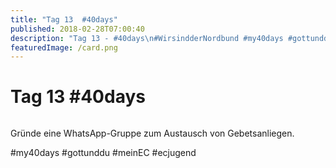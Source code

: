 ```yaml
---
title: "Tag 13  #40days"
published: 2018-02-28T07:00:40
description: "Tag 13 - #40days\n#WirsindderNordbund #my40days #gottunddu #meinEC #ecjugend"
featuredImage: /card.png
---
```


# Tag 13  #40days

<img loading="lazy" src="/old/40DAYS_02-28_IN-tag-13.jpg" alt>

Gründe eine WhatsApp-Gruppe zum Austausch von Gebetsanliegen.

#my40days #gottunddu #meinEC #ecjugend